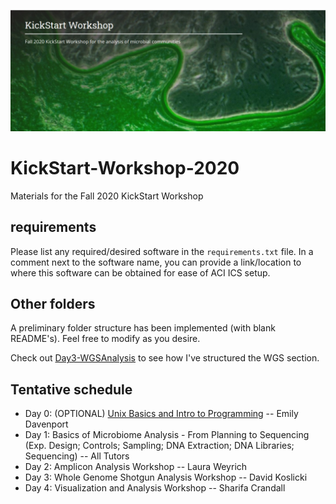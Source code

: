![IntroImage](images/IntroImage.jpg)
# KickStart-Workshop-2020
Materials for the Fall 2020 KickStart Workshop

## requirements
Please list any required/desired software in the `requirements.txt` file. 
In a comment next to the software name, you can provide a link/location to where this software can be
obtained for ease of ACI ICS setup.

## Other folders
A preliminary folder structure has been implemented (with blank README's). Feel free to modify
as you desire.

Check out [Day3-WGSAnalysis](/Day3-WGSAnalysis) to see how I've structured the WGS section.

## Tentative schedule

- Day 0: (OPTIONAL) [Unix Basics and Intro to Programming](/Day0-UnixBasics) -- Emily Davenport
- Day 1: Basics of Microbiome Analysis - From Planning to Sequencing (Exp. Design; 
Controls; Sampling; DNA Extraction; DNA Libraries; Sequencing) -- All Tutors
- Day 2: Amplicon Analysis Workshop -- Laura Weyrich
- Day 3: Whole Genome Shotgun Analysis Workshop -- David Koslicki
- Day 4: Visualization and Analysis Workshop -- Sharifa Crandall


